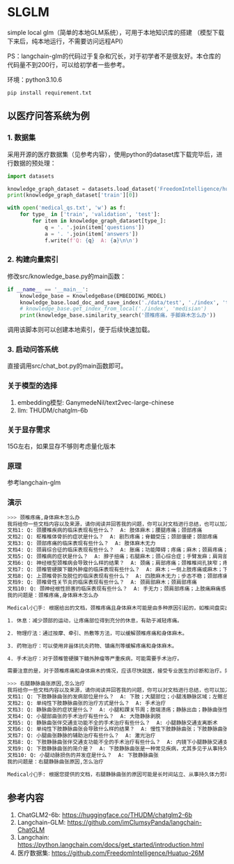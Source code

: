 # SLGLM
simple local glm（简单的本地GLM系统），可用于本地知识库的搭建
（模型下载下来后，纯本地运行，不需要访问远程API）

PS：langchain-glm的代码过于复杂和冗长，对于初学者不是很友好。本仓库的代码量不到200行，可以给初学者一些参考。

环境：python3.10.6
```
pip install requirement.txt
```

## 以医疗问答系统为例
### 1. 数据集
采用开源的医疗数据集（见参考内容），使用python的dataset库下载完毕后，进行数据的预处理：
```python
import datasets

knowledge_graph_dataset = datasets.load_dataset('FreedomIntelligence/huatuo_knowledge_graph_qa')
print(knowledge_graph_dataset['train'][0])

with open('medical_qs.txt', 'w') as f:
    for type_ in ['train', 'validation', 'test']:
        for item in knowledge_graph_dataset[type_]:
            q = '. '.join(item['questions'])
            a = '. '.join(item['answers'])
            f.write(f'Q: {q}  A: {a}\n\n')
```
### 2. 构建向量索引

修改src/knowledge_base.py的main函数：
```python
if __name__ == '__main__':
    knowledge_base = KnowledgeBase(EMBEDDING_MODEL)
    knowledge_base.load_doc_and_save_index('./data/test', './index', 'test')
    # knowledge_base.get_index_from_local('./index', 'medisian')
    print(knowledge_base.similarity_search('颈椎疼痛，手脚麻木怎么办'))
```
调用该脚本则可以创建本地索引，便于后续快速加载。

### 3. 启动问答系统
直接调用src/chat_bot.py的main函数即可。

### 关于模型的选择
1. embedding模型: GanymedeNil/text2vec-large-chinese
2. llm: THUDM/chatglm-6b

### 关于显存需求
15G左右，如果显存不够则考虑量化版本

### 原理
参考langchain-glm

### 演示
```bash
>>> 颈椎疼痛,身体麻木怎么办
我将给你一些文档内容以及来源，请你阅读并回答我的问题，你可以对文档进行总结，也可以加入自己已有的知识。答案不需要包含没用的话。
文档1: Q: 颈腰椎疾病的临床表现有些什么？  A: 肢体麻木；腰腿疼痛；颈部疼痛 
文档2: Q: 枢椎椎体骨折的症状是什么？  A: 剧烈疼痛；脊髓受压；颈部僵硬；颈部疼痛 
文档3: Q: 颈部疼痛的临床表现有些什么？  A: 肢体麻木无力 
文档4: Q: 颈肩综合征的临床表现有些什么？  A: 胀痛；功能障碍；疼痛；麻木；颈肩疼痛；颈肩部疼痛 
文档5: Q: 颈椎病的症状是什么？  A: 脖子扭痛；右腿麻木；颈心综合症；手臂发麻；肩背部沉重感；颈椎生理曲度变直；颈椎反弓；颈部疼痛；面部闪电疼痛；手脚发麻 
文档6: Q: 神经根型颈椎病会导致什么样的结果？  A: 颈痛；肩部疼痛；颈椎椎间孔狭窄；疼痛 
文档7: Q: 颈椎管硬膜下髓外肿瘤的临床表现有些什么？  A: 麻木；一侧上肢疼痛或麻木；下腰部疼痛；颈部疼痛 
文档8: Q: 上颈椎骨折及脱位的临床表现有些什么？  A: 四肢麻木无力；步态不稳；颈部疼痛 
文档9: Q: 颈椎骨性关节炎的临床表现有些什么？  A: 颈肩部麻木；颈肩部疼痛 
文档10: Q: 颈神经根性损害的临床表现有些什么？  A: 手无力；颈肩部疼痛；上肢痛麻痛感；上肢麻痛感 
我的问题是：颈椎疼痛,身体麻木怎么办

Medical小🐷手: 根据给出的文档，颈椎疼痛且身体麻木可能是由多种原因引起的，如椎间盘突出、颈椎管硬膜下髓外肿瘤、颈椎骨性关节炎、神经根型颈椎病等。针对这些情况，可以采取以下措施：

1. 休息：减少颈部的运动，让疼痛部位得到充分的休息，有助于减轻疼痛。

2. 物理疗法：通过按摩、牵引、热敷等方法，可以缓解颈椎疼痛和身体麻木。

3. 药物治疗：可以使用非甾体抗炎药物、镇痛剂等缓解疼痛和身体麻木。

4. 手术治疗：对于颈椎管硬膜下髓外肿瘤等严重疾病，可能需要手术治疗。

需要注意的是，对于颈椎疼痛和身体麻木的情况，应该尽快就医，接受专业医生的诊断和治疗。同时，日常保健中，应该注意颈椎的锻炼和保护，避免长时间保持同一姿势，避免颈部受伤。

>>> 右腿静脉曲张原因,怎么治疗
我将给你一些文档内容以及来源，请你阅读并回答我的问题，你可以对文档进行总结，也可以加入自己已有的知识。答案不需要包含没用的话。
文档1: Q: 下肢静脉曲张的发病部位是什么？  A: 下肢；大腿部位；小腿浅静脉区域；左髂总静脉 
文档2: Q: 单纯性下肢静脉曲张的治疗方式是什么？  A: 手术治疗 
文档3: Q: 静脉曲张的症状是什么？  A: 小腿和踝关节周；肢端溃疡；静脉出血；静脉曲张性溃疡 
文档4: Q: 小腿部曲张的手术治疗有些什么？  A: 大隐静脉剥脱 
文档5: Q: 静脉曲张伴交通支功能不全的手术治疗有些什么？  A: 小腿静脉交通支离断术 
文档6: Q: 单纯性下肢静脉曲张会导致什么样的结果？  A: 慢性下肢静脉曲张；下肢静脉曲张 
文档7: Q: 小腿曲张静脉的辅助治疗有些什么？  A: 激光治疗 
文档8: Q: 下肢静脉曲张伴交通支功能不全的手术治疗有些什么？  A: 内镜下小腿静脉交通支离断术 
文档9: Q: 下肢静脉曲张的简介是？  A: 下肢静脉曲张是一种常见疾病，尤其多见于从事持久体力劳动或站立工作的人员。主要表现为下肢表浅静脉扩张，伸长，迂曲，产生患肢酸胀，乏力，沉重等症状，严重者常伴有小腿溃疡或浅静脉炎等并发症。 
文档10: Q: 小腿动脉损伤的并发症是什么？  A: 下肢静脉曲张 
我的问题是：右腿静脉曲张原因,怎么治疗

Medical小🐷手: 根据您提供的文档，右腿静脉曲张的原因可能是长时间站立、从事持久体力劳动、静脉壁薄弱或静脉瓣缺陷等。对于治疗，手术治疗是单纯性下肢静脉曲张的常规方法，而大隐静脉剥脱术则是治疗单纯性下肢静脉曲张的一种手术方式。对于静脉曲张伴交通支功能不全的情况，手术治疗包括小腿静脉交通支离断术和内镜下小腿静脉交通支离断术。而辅助治疗则包括激光治疗。在治疗右腿静脉曲张时，可以考虑以上治疗方法，具体治疗方案还需根据您的实际情况进行选择。
```


## 参考内容
1. ChatGLM2-6b: https://huggingface.co/THUDM/chatglm2-6b
2. Langchain-GLM: https://github.com/imClumsyPanda/langchain-ChatGLM
3. Langchain: https://python.langchain.com/docs/get_started/introduction.html
3. 医疗数据集: https://github.com/FreedomIntelligence/Huatuo-26M